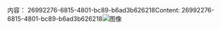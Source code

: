 <span data-ttu-id="79523-101">内容： 26992276-6815-4801-bc89-b6ad3b626218</span><span class="sxs-lookup"><span data-stu-id="79523-101">Content: 26992276-6815-4801-bc89-b6ad3b626218</span></span>![图像](49816e04-642d-4d06-96e7-5699cc3b80d5.png)
